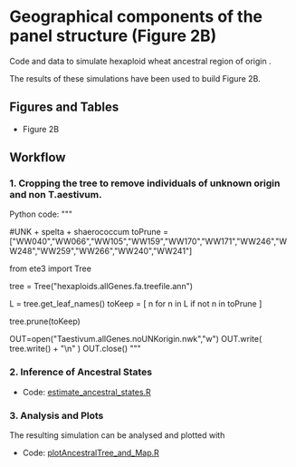 # Geographical components of the panel structure (Figure 2B)
Code and data to simulate hexaploid wheat ancestral region of origin .

The results of these simulations have been used to build Figure 2B.


## Figures and Tables
* Figure 2B

## Workflow

### 1. Cropping the tree to remove individuals of unknown origin and non T.aestivum.

Python code:
"""

#UNK + spelta + shaerococcum
toPrune = ["WW040","WW066","WW105","WW159","WW170","WW171","WW246","WW248","WW259","WW266","WW240","WW241"]

from ete3 import Tree

tree = Tree("hexaploids.allGenes.fa.treefile.ann")

L = tree.get_leaf_names()
toKeep = [ n for n in L if not n in toPrune ]

tree.prune(toKeep)

OUT=open("Taestivum.allGenes.noUNKorigin.nwk","w")
OUT.write( tree.write() + "\n" )
OUT.close()
"""

### 2. Inference of Ancestral States
* Code: [estimate_ancestral_states.R](estimate_ancestral_states.R)

### 3. Analysis and Plots
The resulting simulation can be analysed and plotted with 
* Code: [plotAncestralTree_and_Map.R](plotAncestralTree_and_Map.R)
